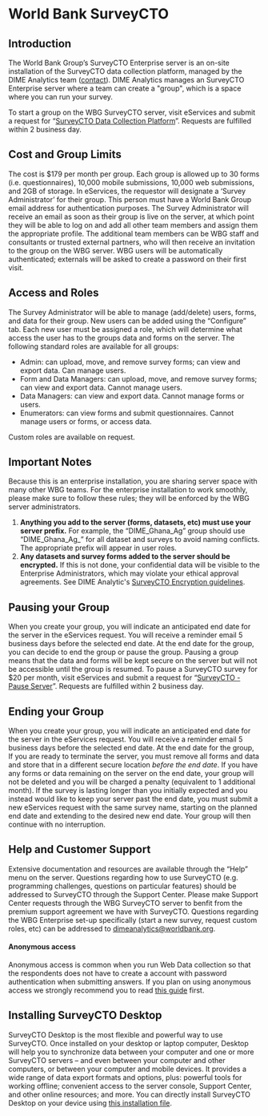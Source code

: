 # World Bank SurveyCTO

## Introduction

The World Bank Group’s SurveyCTO Enterprise server is an on-site installation of the SurveyCTO data collection platform,
managed by the DIME Analytics team ([contact](mailto:dimeanalytics@worldbank.org)).
DIME Analytics manages an SurveyCTO Enterprise server where a team can create a "group",
which is a space where you can run your survey.

To start a group on the WBG SurveyCTO server,
visit eServices and submit a request for
“[SurveyCTO Data Collection Platform](https://worldbankgroup.service-now.com/wbg?id=wbg_sc_catalog&sys_id=7d1e71b86f16d340db112d232e3ee4aa)”.
Requests are fulfilled within 2 business day.


## Cost and Group Limits
The cost is $179 per month per group.
Each group is allowed up to 30 forms (i.e. questionnaires),
10,000 mobile submissions, 10,000 web submissions, and 2GB of storage.
In eServices, the requestor will designate a ‘Survey Administrator’ for their group.
This person must have a World Bank Group email address for authentication purposes.
The Survey Administrator will receive an email as soon as their group is live on the server,
at which point they will be able to log on and add all other team members and assign them the appropriate profile.
The additional team members can be WBG staff and consultants or trusted external partners,
who will then receive an invitation to the group on the WBG server.
WBG users will be automatically authenticated;
externals will be asked to create a password on their first visit.

## Access and Roles
The Survey Administrator will be able to manage (add/delete) users, forms, and data for their group.
New users can be added using the “Configure” tab.
Each new user must be assigned a role,
which will determine what access the user has to the groups data and forms on the server.
The following standard roles are available for all groups:

- Admin: can upload, move, and remove survey forms; can view and export data. Can manage users.
- Form and Data Managers: can upload, move, and remove survey forms; can view and export data. Cannot manage users.
- Data Managers: can view and export data. Cannot manage forms or users.
- Enumerators: can view forms and submit questionnaires. Cannot manage users or forms, or access data.

Custom roles are available on request.
## Important Notes
Because this is an enterprise installation, you are sharing server space with many other WBG teams.
For the enterprise installation to work smoothly, please make sure to follow these rules; they will be enforced by the WBG server administrators.

1.	**Anything you add to the server (forms, datasets, etc) must use your server prefix.**
For example, the “DIME_Ghana_Ag” group should use “DIME_Ghana_Ag_” for all dataset and surveys to avoid naming conflicts.
The appropriate prefix will appear in user roles.
2.	**Any datasets and survey forms added to the server should be encrypted.**
If this is not done, your confidential data will be visible to the Enterprise Administrators,
which may violate your ethical approval agreements. See DIME Analytic's [SurveyCTO Encryption guidelines](https://osf.io/gh4y8/).

## Pausing your Group
When you create your group, you will indicate an anticipated end date for the server in the eServices request.
You will receive a reminder email 5 business days before the selected end date. 
At the end date for the group, you can decide to end the group or pause the group.
Pausing a group means that the data and forms will be kept secure on the server but will not be accessible until the group is resumed.
To pause a SurveyCTO survey for $20 per month, visit eServices and submit a request for
“[SurveyCTO - Pause Server](https://worldbankgroup.service-now.com/wbg?id=wbg_sc_catalog&sys_id=87ebb44ddbc1dc10d37979668c961931)”.
Requests are fulfilled within 2 business day.

## Ending your Group
When you create your group, you will indicate an anticipated end date for the server in the eServices request.
You will receive a reminder email 5 business days before the selected end date. 
At the end date for the group,  If you are ready to terminate the server, you must remove all forms and data and store that in a different secure location _before the end date_.
If you have any forms or data remaining on the server on the end date,
your group will not be deleted and you will be charged a penalty (equivalent to 1 additional month).
If the survey is lasting longer than you initially expected and you instead would like to keep your server past the end date,
you must submit a new eServices request with the same survey name,
starting on the planned end date and extending to the desired new end date.
Your group will then continue with no interruption.

## Help and Customer Support
Extensive documentation and resources are available through the “Help” menu on the server.
Questions regarding how to use SurveyCTO (e.g. programming challenges, questions on particular features)
should be addressed to SurveyCTO through the Support Center.
Please make Support Center requests through the WBG SurveyCTO server to benfit from the premium support agreement we have with SurveyCTO.
Questions regarding the WBG Enterprise set-up specifically (start a new survey, request custom roles, etc)
can be addressed to [dimeanalytics@worldbank.org](mailto:dimeanalytics@worldbank.org).

#### Anonymous access

Anonymous access is common when you run Web Data collection so that the respondents
does not have to create a account with password authentication when submitting answers.
If you plan on using anonymous access we strongly recommend you to read
[this guide](https://github.com/dime-worldbank/dimeanalytics/blob/master/scto/scto-anonymous-access-guide.md) first.

## Installing SurveyCTO Desktop
SurveyCTO Desktop is the most flexible and powerful way to use SurveyCTO.
Once installed on your desktop or laptop computer,
Desktop will help you to synchronize data between your computer and one or more SurveyCTO servers –
and even between your computer and other computers, or between your computer and mobile devices.
It provides a wide range of data export formats and options,
plus: powerful tools for working offline; convenient access to the server console, Support Center, and other online resources; and more.
You can directly install SurveyCTO Desktop on your device using [this installation file](https://docs.surveycto.com/desktop/).
